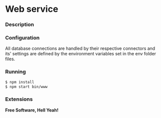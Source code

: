 # Web service

### Description

### Configuration

All database connections are handled by their respective connectors and its' settings are defined by the environment variables set in the env folder files.

### Running

```sh
$ npm install
$ npm start bin/www
```

### Extensions

**Free Software, Hell Yeah!**
